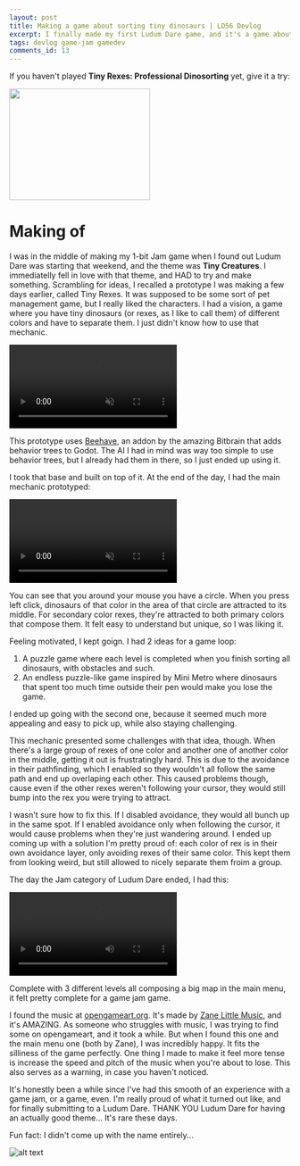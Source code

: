 ```yaml
---
layout: post
title: Making a game about sorting tiny dinosaurs | LD56 Devlog
excerpt: I finally made my first Ludum Dare game, and it's a game about professional dinosorting.
tags: devlog game-jam gamedev
comments_id: 13
---
```


If you haven't played **Tiny Rexes: Professional Dinosorting** yet, give it a try:

<div class="game-thumb">
    <a class="game-link" href="https://benjatk.itch.io/tiny-rexes" target="_blank"><img height="200" width="252" src="../assets/images/2024-10-08-ludum-dare-56/cover.png"></a>
</div>

# Making of

I was in the middle of making my 1-bit Jam game when I found out Ludum Dare was starting that weekend, and the theme was **Tiny Creatures**. I immediatelly fell in love with that theme, and HAD to try and make something. Scrambling for ideas, I recalled a prototype I was making a few days earlier, called Tiny Rexes. It was supposed to be some sort of pet management game, but I really liked the characters. I had a vision, a game where you have tiny dinosaurs (or rexes, as I like to call them) of different colors and have to separate them. I just didn't know how to use that mechanic.

<video muted autoplay loop src="../assets/images/2024-10-08-ludum-dare-56/original.mp4" title="Title"></video>

This prototype uses [Beehave](https://github.com/bitbrain/beehave), an addon by the amazing Bitbrain that adds behavior trees to Godot. The AI I had in mind was way too simple to use behavior trees, but I already had them in there, so I just ended up using it.

I took that base and built on top of it. At the end of the day, I had the main mechanic prototyped: 

<video muted autoplay loop src="../assets/images/2024-10-08-ludum-dare-56/prototype.mp4" title="Title"></video>

You can see that you around your mouse you have a circle. When you press left click, dinosaurs of that color in the area of that circle are attracted to its middle. For secondary color rexes, they're attracted to both primary colors that compose them. It felt easy to understand but unique, so I was liking it.

Feeling motivated, I kept goign. I had 2 ideas for a game loop:
1. A puzzle game where each level is completed when you finish sorting all dinosaurs, with obstacles and such.
2. An endless puzzle-like game inspired by Mini Metro where dinosaurs that spent too much time outside their pen would make you lose the game.

I ended up going with the second one, because it seemed much more appealing and easy to pick up, while also staying challenging.

This mechanic presented some challenges with that idea, though. When there's a large group of rexes of one color and another one of another color in the middle, getting it out is frustratingly hard. This is due to the avoidance in their pathfinding, which I enabled so they wouldn't all follow the same path and end up overlaping each other. This caused problems though, cause even if the other rexes weren't following your cursor, they would still bump into the rex you were trying to attract. 

I wasn't sure how to fix this. If I disabled avoidance, they would all bunch up in the same spot. If I enabled avoidance only when following the cursor, it would cause problems when they're just wandering around. I ended up coming up with a solution I'm pretty proud of: each color of rex is in their own avoidance layer, only avoiding rexes of their same color. This kept them from looking weird, but still allowed to nicely separate them froim a group.

The day the Jam category of Ludum Dare ended, I had this:

<video controls src="../assets/images/2024-10-08-ludum-dare-56/final-gameplay.mp4" title="Title"></video>

Complete with 3 different levels all composing a big map in the main menu, it felt pretty complete for a game jam game. 

I found the music at [opengameart.org](https://opengameart.org). It's made by [Zane Little Music](https://opengameart.org/users/zane-little-music?page=4), and it's AMAZING. As someone who struggles with music, I was trying to find some on opengameart, and it took a while. But when I found this one and the main menu one (both by Zane), I was incredibly happy. It fits the silliness of the game perfectly. One thing I made to make it feel more tense is increase the speed and pitch of the music when you're about to lose. This also serves as a warning, in case you haven't noticed.

It's honestly been a while since I've had this smooth of an experience with a game jam, or a game, even. I'm really proud of what it turned out like, and for finally submitting to a Ludum Dare. THANK YOU Ludum Dare for having an actually good theme... It's rare these days.

Fun fact: I didn't come up with the name entirely...

![alt text](../assets/images/2024-10-09-ludum-dare-56/dinosorting.png)